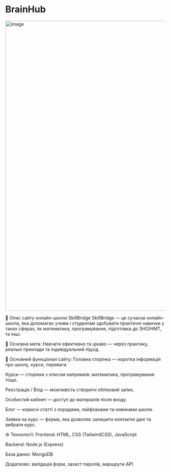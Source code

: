 # BrainHub

<img width="1899" height="912" alt="image" src="https://github.com/user-attachments/assets/4790364b-bd3c-4c5d-a1dc-54083490960b" />



📝 Опис сайту онлайн-школи SkillBridge
SkillBridge — це сучасна онлайн-школа, яка допомагає учням і студентам здобувати практичні навички у таких сферах, як математика, програмування, підготовка до ЗНО/НМТ, та інші.

🎯 Основна мета:
Навчати ефективно та цікаво — через практику, реальні приклади та індивідуальний підхід.

🧩 Основний функціонал сайту:
Головна сторінка — коротка інформація про школу, курси, переваги.

Курси — сторінки з описом напрямків: математика, програмування тощо.

Реєстрація / Вхід — можливість створити обліковий запис.

Особистий кабінет — доступ до матеріалів після входу.

Блог — корисні статті з порадами, лайфхаками та новинами школи.

Заявка на курс — форма, яка дозволяє залишити контактні дані та вибрати курс.

⚙️ Технології:
Frontend: HTML, CSS (TailwindCSS), JavaScript

Backend: Node.js (Express)

База даних: MongoDB

Додатково: валідація форм, захист паролів, маршрути API
